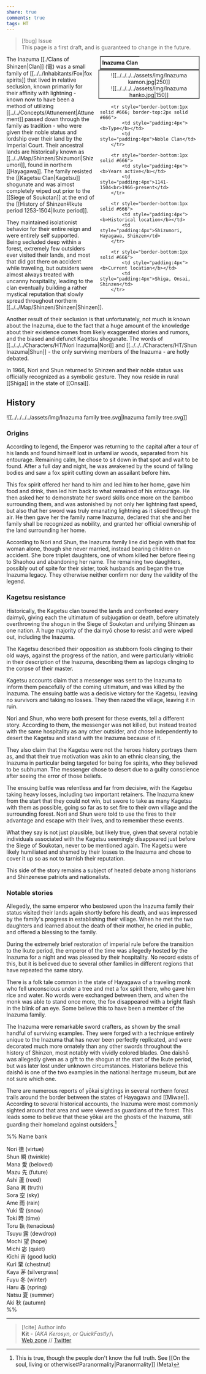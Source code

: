 ```yaml
---  
share: true  
comments: true  
tags: HT  
---  
```

> [!bug] Issue  
> This page is a first draft, and is guaranteed to change in the future.  
  
<div style="float:right; clear:right; width:260px; margin:0 0 0 14; border-collapse:collapse">  
  <table style="float:right; clear:right; width:260px; margin:0 0 0 14; border:2px solid #666; line-height:1.5; border-collapse:collapse; font-size:smaller">  
	<tr>  
		<th colspan="2" style="border-bottom:2px solid #666; font-size:larger; padding:4px; text-align:center">Inazuma Clan</th>  
	</tr></table>  
  </div>  
  
  <span align="center" style="float:right; clear:right; width:260px; margin:0 0 0 14; padding:4 0 0 0; border:2px solid #666; border-collapse:collapse">![[../../../../assets/img/Inazuma kamon.jpg|250]]<br>![[../../../../assets/img/Inazuma hanko.jpg|150]]</span>  
  
  <div style="float:right; clear:right; width:260px; margin:0 0 0 14; border-collapse:collapse">  
    <table style="float:right; clear:right; width:260px; margin:0 0 7 14; border:2px solid #666; border-top:1px solid #666; line-height:1.5; border-collapse:collapse; font-size:smaller">  
	  
		<tr style="border-bottom:1px solid #666; border-top:2px solid #666">  
			<td style="padding:4px"><b>Type</b></td>  
			<td style="padding:4px">Noble Clan</td>  
		</tr>  
		  
		<tr style="border-bottom:1px solid #666">  
			<td style="padding:4px"><b>Years active</b></td>  
			<td style="padding:4px">1141-1504<br>1966-present</td>  
		</tr>  
		  
		<tr style="border-bottom:1px solid #666">  
			<td style="padding:4px"><b>Historical location</b></td>  
			<td style="padding:4px">Shizumori, Hayagawa, Shinzen</td>  
		</tr>  
		  
		<tr style="border-bottom:1px solid #666">  
			<td style="padding:4px"><b>Current location</b></td>  
			<td style="padding:4px">Shiga, Onsai, Shinzen</td>  
		</tr>  
	  
  </table>  
</div>  
  
The Inazuma [[./Clans of Shinzen|Clan]] (電) was a small family of [[../../Inhabitants/Fox|fox spirits]] that lived in relative seclusion, known primarily for their affinity with lightning - known now to have been a method of utilizing [[../../Concepts/Attunement|Attunement]] passed down through the family as tradition - who were given their noble status and lordship over their land by the Imperial Court. Their ancestral lands are historically known as [[../../Map/Shinzen/Shizumori|Shizumori]], found in northern [[Hayagawa]]. The family resisted the [[Kagetsu Clan|Kagetsu]] shogunate and was almost completely wiped out prior to the [[Siege of Soukotan]] at the end of the [[History of Shinzen#Ikute period 1253-1504|Ikute period]].  
  
They maintained isolationist behavior for their entire reign and were entirely self supported. Being secluded deep within a forest, extremely few outsiders ever visited their lands, and most that did got there on accident while traveling, but outsiders were almost always treated with uncanny hospitality, leading to the clan eventually building a rather mystical reputation that slowly spread throughout northern [[../../Map/Shinzen/Shinzen|Shinzen]].  
  
Another result of their seclusion is that unfortunately, not much is known about the Inazuma, due to the fact that a huge amount of the knowledge about their existence comes from likely exaggerated stories and rumors, and the biased and defunct Kagetsu shogunate. The words of [[../../../Characters/HT/Nori Inazuma|Nori]] and [[../../../Characters/HT/Shun Inazuma|Shun]] - the only surviving members of the Inazuma - are hotly debated.  
  
In 1966, Nori and Shun returned to Shinzen and their noble status was officially recognized as a symbolic gesture. They now reside in rural [[Shiga]] in the state of [[Onsai]].  
  
## History  
  
![[../../../../assets/img/Inazuma family tree.svg|Inazuma family tree.svg]]  
  
### Origins  
  
According to legend, the Emperor was returning to the capital after a tour of his lands and found himself lost in unfamiliar woods, separated from his entourage. Remaining calm, he chose to sit down in that spot and wait to be found. After a full day and night, he was awakened by the sound of falling bodies and saw a fox spirit cutting down an assailant before him.  
  
This fox spirit offered her hand to him and led him to her home, gave him food and drink, then led him back to what remained of his entourage. He then asked her to demonstrate her sword skills once more on the bamboo surrounding them, and was astonished by not only her lightning fast speed, but also that her sword was truly emanating lightning as it sliced through the air. He then gave her the family name Inazuma, declared that she and her family shall be recognized as nobility, and granted her official ownership of the land surrounding her home.  
  
According to Nori and Shun, the Inazuma family line did begin with that fox woman alone, though she never married, instead bearing children on accident. She bore triplet daughters, one of whom killed her before fleeing to Shaohou and abandoning her name. The remaining two daughters, possibly out of spite for their sister, took husbands and began the true Inazuma legacy. They otherwise neither confirm nor deny the validity of the legend.  
  
### Kagetsu resistance  
  
Historically, the Kagetsu clan toured the lands and confronted every daimyō, giving each the ultimatum of subjugation or death, before ultimately overthrowing the shogun in the Siege of Soukotan and unifying Shinzen as one nation. A huge majority of the daimyō chose to resist and were wiped out, including the Inazuma.  
  
The Kagetsu described their opposition as stubborn fools clinging to their old ways, against the progress of the nation, and were particularly vitriolic in their description of the Inazuma, describing them as lapdogs clinging to the corpse of their master.  
  
Kagetsu accounts claim that a messenger was sent to the Inazuma to inform them peacefully of the coming ultimatum, and was killed by the Inazuma. The ensuing battle was a decisive victory for the Kagetsu, leaving no survivors and taking no losses. They then razed the village, leaving it in ruin.  
  
Nori and Shun, who were both present for these events, tell a different story. According to them, the messenger was not killed, but instead treated with the same hospitality as any other outsider, and chose independently to desert the Kagetsu and stand with the Inazuma because of it.  
  
They also claim that the Kagetsu were not the heroes history portrays them as, and that their true motivation was akin to an ethnic cleansing, the Inazuma in particular being targeted for being fox spirits, who they believed to be subhuman. The messenger chose to desert due to a guilty conscience after seeing the error of those beliefs.  
  
The ensuing battle was relentless and far from decisive, with the Kagetsu taking heavy losses, including two important retainers. The Inazuma knew from the start that they could not win, but swore to take as many Kagetsu with them as possible, going so far as to set fire to their own village and the surrounding forest. Nori and Shun were told to use the fires to their advantage and escape with their lives, and to remember these events.  
  
What they say is not just plausible, but likely true, given that several notable individuals associated with the Kagetsu seemingly disappeared just before the Siege of Soukotan, never to be mentioned again. The Kagetsu were likely humiliated and shamed by their losses to the Inazuma and chose to cover it up so as not to tarnish their reputation.  
  
This side of the story remains a subject of heated debate among historians and Shinzenese patriots and nationalists.  
  
### Notable stories  
  
Allegedly, the same emperor who bestowed upon the Inazuma family their status visited their lands again shortly before his death, and was impressed by the family's progress in establishing their village. When he met the two daughters and learned about the death of their mother, he cried in public, and offered a blessing to the family.  
  
During the extremely brief restoration of imperial rule before the transition to the Ikute period, the emperor of the time was allegedly hosted by the Inazuma for a night and was pleased by their hospitality. No record exists of this, but it is believed due to several other families in different regions that have repeated the same story.  
  
There is a folk tale common in the state of Hayagawa of a traveling monk who fell unconscious under a tree and met a fox spirit there, who gave him rice and water. No words were exchanged between them, and when the monk was able to stand once more, the fox disappeared with a bright flash in the blink of an eye. Some believe this to have been a member of the Inazuma family.  
  
The Inazuma were remarkable sword crafters, as shown by the small handful of surviving examples. They were forged with a technique entirely unique to the Inazuma that has never been perfectly replicated, and were decorated much more ornately than any other swords throughout the history of Shinzen, most notably with vividly colored blades. One daishō was allegedly given as a gift to the shogun at the start of the Ikute period, but was later lost under unknown circumstances. Historians believe this daishō is one of the two examples in the national heritage museum, but are not sure which one.  
  
There are numerous reports of yōkai sightings in several northern forest trails around the border between the states of Hayagawa and [[Miwae]]. According to several historical accounts, the Inazuma were most commonly sighted around that area and were viewed as guardians of the forest. This leads some to believe that these yōkai are the ghosts of the Inazuma, still guarding their homeland against outsiders.[^1]  
  
[^1]: This is true, though the people don't know the full truth. See [[On the soul, living or otherwise#Paranormality|Paranormality]] (Meta)  
  
%% Name bank  
  
Nori 徳 (virtue)  
Shun 瞬 (twinkle)  
Mana 愛 (beloved)  
Mazu 先 (future)  
Ashi 蘆 (reed)  
Sana 眞 (truth)  
Sora 空 (sky)  
Ame 雨 (rain)  
Yuki 雪 (snow)  
Toki 時 (time)  
Toru 執 (tenacious)  
Tsuyu 露 (dewdrop)  
Mochi 望 (hope)  
Michi 宓 (quiet)  
Kichi 吉 (good luck)  
Kuri 栗 (chestnut)  
Kaya 茅 (silvergrass)  
Fuyu 冬 (winter)  
Haru 春 (spring)  
Natsu 夏 (summer)  
Aki 秋 (autumn)  
%%  
  
-----  
> [!cite] Author info  
> **Kit** - *(AKA Kerosyn, or QuickFastly)*\  
> [Web zone](https://kitabe.link) // [Twitter](https://twitter.com/Kerosyn_)